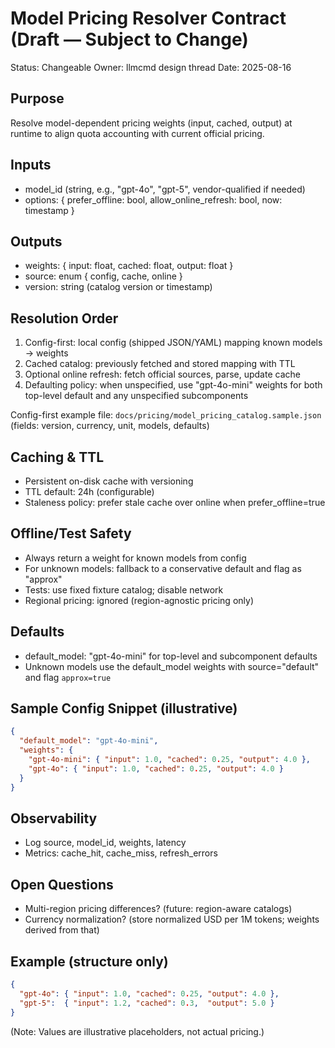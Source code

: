# Model Pricing Resolver Contract (Draft — Subject to Change)

Status: Changeable
Owner: llmcmd design thread
Date: 2025-08-16

## Purpose
Resolve model-dependent pricing weights (input, cached, output) at runtime to align quota accounting with current official pricing.

## Inputs
- model_id (string, e.g., "gpt-4o", "gpt-5", vendor-qualified if needed)
- options: { prefer_offline: bool, allow_online_refresh: bool, now: timestamp }

## Outputs
- weights: { input: float, cached: float, output: float }
- source: enum { config, cache, online }
- version: string (catalog version or timestamp)

## Resolution Order
1) Config-first: local config (shipped JSON/YAML) mapping known models → weights
2) Cached catalog: previously fetched and stored mapping with TTL
3) Optional online refresh: fetch official sources, parse, update cache
4) Defaulting policy: when unspecified, use "gpt-4o-mini" weights for both top-level default and any unspecified subcomponents

Config-first example file: `docs/pricing/model_pricing_catalog.sample.json` (fields: version, currency, unit, models, defaults)

## Caching & TTL
- Persistent on-disk cache with versioning
- TTL default: 24h (configurable)
- Staleness policy: prefer stale cache over online when prefer_offline=true

## Offline/Test Safety
- Always return a weight for known models from config
- For unknown models: fallback to a conservative default and flag as "approx"
- Tests: use fixed fixture catalog; disable network
 - Regional pricing: ignored (region-agnostic pricing only)

## Defaults
- default_model: "gpt-4o-mini" for top-level and subcomponent defaults
- Unknown models use the default_model weights with source="default" and flag `approx=true`

## Sample Config Snippet (illustrative)
```json
{
  "default_model": "gpt-4o-mini",
  "weights": {
    "gpt-4o-mini": { "input": 1.0, "cached": 0.25, "output": 4.0 },
    "gpt-4o": { "input": 1.0, "cached": 0.25, "output": 4.0 }
  }
}
```

## Observability
- Log source, model_id, weights, latency
- Metrics: cache_hit, cache_miss, refresh_errors

## Open Questions
- Multi-region pricing differences? (future: region-aware catalogs)
- Currency normalization? (store normalized USD per 1M tokens; weights derived from that)

## Example (structure only)
```json
{
  "gpt-4o": { "input": 1.0, "cached": 0.25, "output": 4.0 },
  "gpt-5":  { "input": 1.2, "cached": 0.3,  "output": 5.0 }
}
```
(Note: Values are illustrative placeholders, not actual pricing.)
